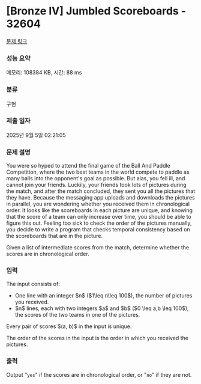 # [Bronze IV] Jumbled Scoreboards - 32604 

[문제 링크](https://www.acmicpc.net/problem/32604) 

### 성능 요약

메모리: 108384 KB, 시간: 88 ms

### 분류

구현

### 제출 일자

2025년 9월 5일 02:21:05

### 문제 설명

<p>You were so hyped to attend the final game of the Ball And Paddle Competition, where the two best teams in the world compete to paddle as many balls into the opponent's goal as possible. But alas, you fell ill, and cannot join your friends. Luckily, your friends took lots of pictures during the match, and after the match concluded, they sent you all the pictures that they have. Because the messaging app uploads and downloads the pictures in parallel, you are wondering whether you received them in chronological order. It looks like the scoreboards in each picture are unique, and knowing that the score of a team can only increase over time, you should be able to figure this out. Feeling too sick to check the order of the pictures manually, you decide to write a program that checks temporal consistency based on the scoreboards that are in the picture.</p>

<p>Given a list of intermediate scores from the match, determine whether the scores are in chronological order.</p>

### 입력 

 <p>The input consists of:</p>

<ul>
	<li>One line with an integer $n$ ($1\leq n\leq 100$), the number of pictures you received.</li>
	<li>$n$ lines, each with two integers $a$ and $b$ ($0 \leq a,b \leq 100$), the scores of the two teams in one of the pictures.</li>
</ul>

<p>Every pair of scores $(a, b)$ in the input is unique.</p>

<p>The order of the scores in the input is the order in which you received the pictures.</p>

### 출력 

 <p>Output "<code>yes</code>" if the scores are in chronological order, or "<code>no</code>" if they are not.</p>

